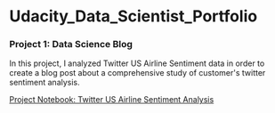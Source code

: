 # Udacity_Data_Scientist_Portfolio

### Project 1: Data Science Blog 
In this project, I analyzed Twitter US Airline Sentiment data in order to create a blog post about a comprehensive study of customer's twitter sentiment analysis.

[Project Notebook: Twitter US Airline Sentiment Analysis](https://github.com/zihuan426/Udacity_Data_Scientist_Portfolio/blob/master/Data_Science_Blog_Post/Twitter%20US%20Airline%20Sentiment%20Analysis.ipynb)
